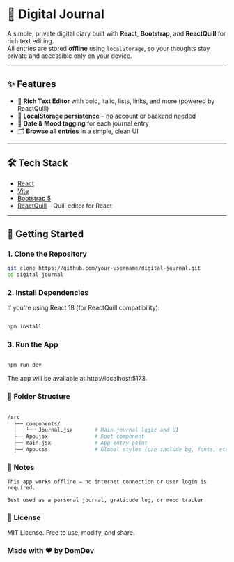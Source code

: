 # 📝 Digital Journal

A simple, private digital diary built with **React**, **Bootstrap**, and **ReactQuill** for rich text editing.  
All entries are stored **offline** using `localStorage`, so your thoughts stay private and accessible only on your device.

---

## ✨ Features

- 🧠 **Rich Text Editor** with bold, italic, lists, links, and more (powered by ReactQuill)
- 💾 **LocalStorage persistence** – no account or backend needed
- 📅 **Date & Mood tagging** for each journal entry
- 🗂️ **Browse all entries** in a simple, clean UI

---

## 🛠️ Tech Stack

- [React](https://react.dev/)
- [Vite](https://vitejs.dev/)
- [Bootstrap 5](https://getbootstrap.com/)
- [ReactQuill](https://github.com/zenoamaro/react-quill) – Quill editor for React

---

## 🚀 Getting Started

### 1. Clone the Repository

```bash
git clone https://github.com/your-username/digital-journal.git
cd digital-journal

```

### 2. Install Dependencies

If you're using React 18 (for ReactQuill compatibility):

```bash

npm install

```

### 3. Run the App

```bash

npm run dev

```

The app will be available at http://localhost:5173.

### 📁 Folder Structure

```bash

/src
  ├── components/
  │   └── Journal.jsx       # Main journal logic and UI
  ├── App.jsx               # Root component
  ├── main.jsx              # App entry point
  ├── App.css               # Global styles (can include bg, fonts, etc.)


```

### 📌 Notes

    This app works offline — no internet connection or user login is required.

    Best used as a personal journal, gratitude log, or mood tracker.

### 📃 License

MIT License. Free to use, modify, and share.

### Made with ❤️ by DomDev
